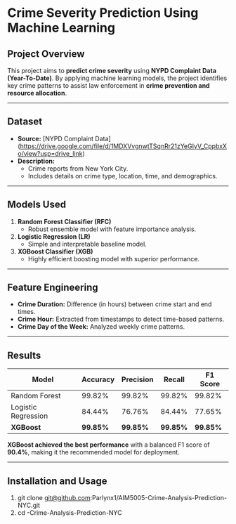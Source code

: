 # Crime Severity Prediction Using Machine Learning

## Project Overview
This project aims to **predict crime severity** using **NYPD Complaint Data (Year-To-Date)**. By applying machine learning models, the project identifies key crime patterns to assist law enforcement in **crime prevention and resource allocation**.

---

## Dataset
- **Source:**  [NYPD Complaint Data] (https://drive.google.com/file/d/1MDXVvgnwtTSqnRr21zYeGIyV_CppbxXo/view?usp=drive_link)
- **Description:**  
  - Crime reports from New York City.  
  - Includes details on crime type, location, time, and demographics.  

---

## Models Used
1. **Random Forest Classifier (RFC)**  
   - Robust ensemble model with feature importance analysis.  
2. **Logistic Regression (LR)**  
   - Simple and interpretable baseline model.  
3. **XGBoost Classifier (XGB)**  
   - Highly efficient boosting model with superior performance.

---

## Feature Engineering
- **Crime Duration:** Difference (in hours) between crime start and end times.  
- **Crime Hour:** Extracted from timestamps to detect time-based patterns.  
- **Crime Day of the Week:** Analyzed weekly crime patterns.

---

## Results
| Model               | Accuracy  | Precision | Recall    | F1 Score  |
|---------------------|----------|-----------|-----------|-----------|
| Random Forest       | 99.82%    | 99.82%     | 99.82%     | 99.82%     |
| Logistic Regression | 84.44%    | 76.76%     | 84.44%     | 77.65%     |
| **XGBoost**         | **99.85%**| **99.85%** | **99.85%** | **99.85%** |

**XGBoost achieved the best performance** with a balanced F1 score of **90.4%**, making it the recommended model for deployment.

---

##  Installation and Usage
1.  git clone git@github.com:Parlynx1/AIM5005-Crime-Analysis-Prediction-NYC.git
2.  cd -Crime-Analysis-Prediction-NYC
